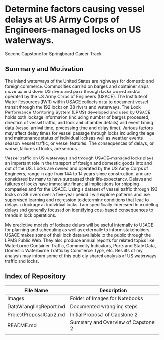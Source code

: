 # Determine factors causing vessel delays at US Army Corps of Engineers-managed locks on US waterways.
Second Capstone for Springboard Career Track

## Summary and Motivation
The inland waterways of the United States are highways for domestic and foreign commerce. Commodities carried on barges and container ships move up and down US rivers and pass through locks owned and/or operated by the US Army Corps of Engineers (USACE). The Institute of Water Resources (IWR) within USACE collects data to document vessel transit through the 192 locks on 38 rivers and waterways. The Lock Performance Monitoring System (LPMS) developed and used by USACE holds both lockage information (including number of barges processed, direction of vessel traffic, and lock and chamber details) and event timing data (vessel arrival time, processing time and delay time). Various factors may affect delay times for vessel passage through locks including the age and maintenance status of individual locksas well as weather events, season, vessel traffic, or vessel features. The consequences of delays, or worse, failures of locks, are serious. 

Vessel traffic on US waterways and through USACE-managed locks plays an important role in the transport of foreign and domestic goods into and out of the US. Locks are owned and operated by the US Army Corps of Engineers, range in age from 144 to 14 years since construction, and are considered by many to have surpassed their life-expectancy. Delays and failures of locks have immediate financial implications for shipping companies and for the USACE. Using a dataset of vessel traffic through 193 locks on 38 rivers over a five-year period I will explore patterns and use supervised learning and regression to determine conditions that lead to delays in lockage at individual locks. I am specifically interested in modeling delays and generally focused on identifying cost-based consequences to trends in lock operations. 

My predictive models of lockage delays will be useful internally to USACE for planning and scheduling as well as externally to inform stakeholders. USACE makes some of their lock data available to the public through the LPMS Public Web. They also produce annual reports for related topics like Waterborne Container Traffic, Commodity Indicators, Ports and State Data, Domestic Waterborne Traffic by Commerce Type, etc. Results of my analysis may inform some of this publicly shared analysis of US waterways traffic and locks.

## Index of Repository
| File Name               | Description                     |
| -----------------       |--------------------------------|
| Images                | Folder of Images for Notebooks  | 
| DataWranglingReport.md  | Documented wrangling steps      |
| ProjectProposalCap2.md      | Initial Proposal of Capstone 2 |
| README.md               | Summary and Overview of Capstone 2 |
|                         |                                 |
